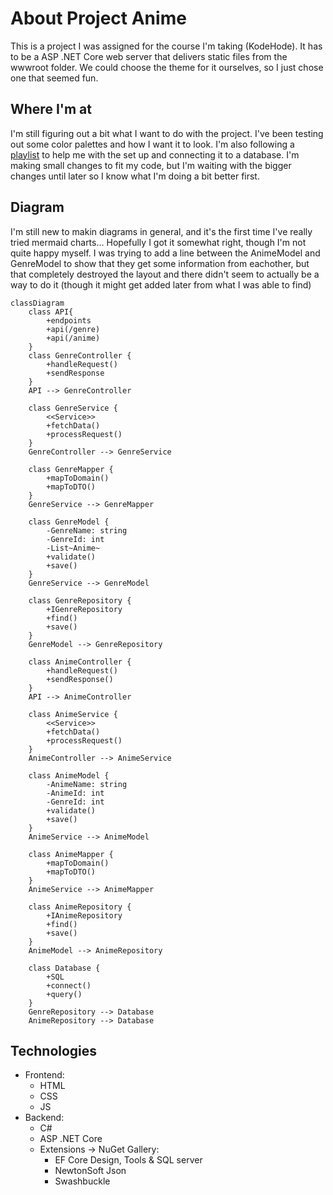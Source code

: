 # About Project Anime

This is a project I was assigned for the course I'm taking (KodeHode). It has to be a ASP .NET Core web server that delivers static files from the wwwroot folder.
We could choose the theme for it ourselves, so I just chose one that seemed fun.

## Where I'm at

I'm still figuring out a bit what I want to do with the project. I've been testing out some color palettes and how I want it to look.
I'm also following a [playlist](https://www.youtube.com/playlist?list=PL82C6-O4XrHfrGOCPmKmwTO7M0avXyQKc) to help me with the set up and connecting it to a database. I'm making small changes to fit my code, but I'm waiting with the bigger changes until later so I know what I'm doing a bit better first.

## Diagram
I'm still new to makin diagrams in general, and it's the first time I've really tried mermaid charts... Hopefully I got it somewhat right, though I'm not quite happy myself. I was trying to add a line between the AnimeModel and GenreModel to show that they get some information from eachother, but that completely destroyed the layout and there didn't seem to actually be a way to do it (though it might get added later from what I was able to find)
```mermaid
classDiagram
    class API{
        +endpoints
        +api(/genre)
        +api(/anime)
    }
    class GenreController {
        +handleRequest()
        +sendResponse
    }
    API --> GenreController

    class GenreService {
        <<Service>>
        +fetchData()
        +processRequest()
    }
    GenreController --> GenreService

    class GenreMapper {
        +mapToDomain()
        +mapToDTO()
    }
    GenreService --> GenreMapper

    class GenreModel {
        -GenreName: string
        -GenreId: int
        -List~Anime~
        +validate()
        +save()
    }
    GenreService --> GenreModel

    class GenreRepository {
        +IGenreRepository
        +find()
        +save()
    }
    GenreModel --> GenreRepository

    class AnimeController {
        +handleRequest()
        +sendResponse()
    }
    API --> AnimeController

    class AnimeService {
        <<Service>>
        +fetchData()
        +processRequest()
    }
    AnimeController --> AnimeService

    class AnimeModel {
        -AnimeName: string
        -AnimeId: int
        -GenreId: int
        +validate()
        +save()
    }
    AnimeService --> AnimeModel

    class AnimeMapper {
        +mapToDomain()
        +mapToDTO()
    }
    AnimeService --> AnimeMapper

    class AnimeRepository {
        +IAnimeRepository
        +find()
        +save()
    }
    AnimeModel --> AnimeRepository

    class Database {
        +SQL
        +connect()
        +query()
    }
    GenreRepository --> Database
    AnimeRepository --> Database
```

## Technologies

- Frontend:
  - HTML
  - CSS
  - JS
- Backend:
  - C#
  - ASP .NET Core
  - Extensions -> NuGet Gallery:
    - EF Core Design, Tools & SQL server
    - NewtonSoft Json
    - Swashbuckle
